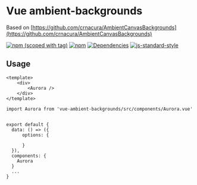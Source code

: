 # Vue ambient-backgrounds

Based on [https://github.com/crnacura/AmbientCanvasBackgrounds](https://github.com/crnacura/AmbientCanvasBackgrounds)

[![npm (scoped with tag)](https://img.shields.io/npm/v/vue-ambient-backgrounds/latest.svg?style=flat-square)](https://npmjs.com/package/vue-ambient-backgrounds)
[![npm](https://img.shields.io/npm/dt/vue-ambient-backgrounds.svg?style=flat-square)](https://npmjs.com/package/vue-ambient-backgrounds)
[![Dependencies](https://david-dm.org/schlunsen/vue-ambient-backgrounds/status.svg?style=flat-square)](https://david-dm.org/schlunsen/vue-ambient-backgrounds)
[![js-standard-style](https://img.shields.io/badge/code_style-standard-brightgreen.svg?style=flat-square)](http://standardjs.com)

## Usage

```
<template>
    <div>
        <Aurora />
    </div>
</template>

import Aurora from 'vue-ambient-backgrounds/src/components/Aurora.vue' 


export default {
  data: () => ({
      options: {
        
      }
  }),
  components: {
    Aurora
  }
  ...
}

```

